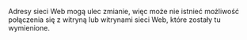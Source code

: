 <Token xmlns:xlink="http://www.w3.org/1999/xlink">Adresy sieci Web mogą ulec zmianie, więc może nie istnieć możliwość połączenia się z witryną lub witrynami sieci Web, które zostały tu wymienione.</Token>

<!--HONumber=Jun16_HO4-->


